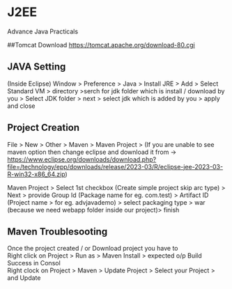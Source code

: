 # J2EE
Advance Java Practicals

##Tomcat Download
https://tomcat.apache.org/download-80.cgi

## JAVA Setting
(Inside Eclipse) Window > Preference > Java > Install JRE > Add > Select Standard VM > directory >serch for jdk folder which is install / download by you > Select JDK folder > next > select jdk which is added by you > apply  and close


## Project Creation
File > New > Other > Maven > Maven Project > (If you are unable to see maven option then change eclipse and download it from -> https://www.eclipse.org/downloads/download.php?file=/technology/epp/downloads/release/2023-03/R/eclipse-jee-2023-03-R-win32-x86_64.zip)

Maven Project > Select 1st checkbox (Create simple project skip arc type) > Next > provide Group Id (Package name for eg. com.test) > Artifact ID (Project name > for eg. advjavademo) > select packaging type > war (because we need webapp folder inside our project)> finish  


## Maven Troublesooting 
Once the project created / or Download project you have to
<br> Right click on Project > Run as > Maven Install > expected o/p Build Success in Consol 
<br> Right clock on Project > Maven > Update Project > Select your Project > and Update 

